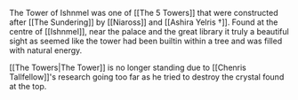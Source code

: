 The Tower of Ishnmel was one of [[The 5 Towers]] that were constructed after [[The Sundering]] by [[Niaross]] and [[Ashira Yelris †]]. Found at the centre of [[Ishnmel]], near the palace and the great library it truly a beautiful sight as seemed like the tower had been builtin within a tree and was filled with natural energy.

[[The Towers|The Tower]] is no longer standing due to [[Chenris Tallfellow]]'s research going too far as he tried to destroy the crystal found at the top. 